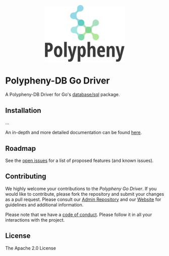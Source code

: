 <p align="center">
    <a href="https://polypheny.org/">
        <picture><source media="(prefers-color-scheme: dark)" srcset="https://raw.githubusercontent.com/polypheny/Admin/master/Logo/logo-white-text_cropped.png">
            <img width='50%' alt="Light: 'Resume application project app icon' Dark: 'Resume application project app icon'" src="https://raw.githubusercontent.com/polypheny/Admin/master/Logo/logo-transparent_cropped.png">
        </picture>
    </a>    
</p> 


# Polypheny-DB Go Driver


A Polypheny-DB Driver for Go's [database/sql](https://golang.org/pkg/database/sql/) package.


## Installation

...

An in-depth and more detailed documentation can be found [here](https://docs.polypheny.com/en/latest/drivers/go/overview).



## Roadmap
See the [open issues](https://github.com/polypheny/Polypheny-DB/labels/A-golang) for a list of proposed features (and known issues).


## Contributing
We highly welcome your contributions to the _Polypheny Go Driver_. If you would like to contribute, please fork the repository and submit your changes as a pull request. Please consult our [Admin Repository](https://github.com/polypheny/Admin) and our [Website](https://polypheny.org) for guidelines and additional information.

Please note that we have a [code of conduct](https://github.com/polypheny/Admin/blob/master/CODE_OF_CONDUCT.md). Please follow it in all your interactions with the project. 




## License
The Apache 2.0 License